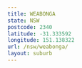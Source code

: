```yaml
---
title: WEABONGA
state: NSW
postcode: 2340
latitude: -31.333592
longitude: 151.138322
url: /nsw/weabonga/
layout: suburb
---
```

